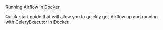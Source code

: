 Running Airflow in Docker

Quick-start guide that will allow you to quickly get Airflow up and running with CeleryExecutor in Docker.
